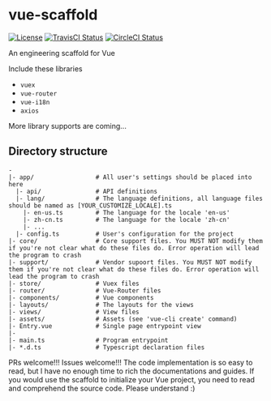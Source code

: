# vue-scaffold

[![License](https://img.shields.io/badge/License-Apache%202.0-blue.svg)](https://opensource.org/licenses/Apache-2.0)
[![TravisCI Status](https://travis-ci.com/cornsauce/vue-scaffold.svg?branch=dev)](https://travis-ci.com/cornsauce/vue-scaffold)
[![CircleCI Status](https://circleci.com/gh/cornsauce/vue-scaffold/tree/dev.svg?style=svg)]()

An engineering scaffold for Vue

Include these libraries
- `vuex`
- `vue-router`
- `vue-i18n`
- `axios`

More library supports are coming...

## Directory structure

```
-
|- app/                 # All user's settings should be placed into here
  |- api/               # API definitions
  |- lang/              # The language definitions, all language files should be named as [YOUR_CUSTOMIZE_LOCALE].ts
    |- en-us.ts         # The language for the locale 'en-us'
    |- zh-cn.ts         # The language for the locale 'zh-cn' 
    |- ...
  |- config.ts          # User's configuration for the project
|- core/                # Core support files. You MUST NOT modify them if you're not clear what do these files do. Error operation will lead the program to crash
|- support/             # Vendor supoort files. You MUST NOT modify them if you're not clear what do these files do. Error operation will lead the program to crash
|- store/               # Vuex files
|- router/              # Vue-Router files
|- components/          # Vue components
|- layouts/             # The layouts for the views
|- views/               # View files
|- assets/              # Assets (see 'vue-cli create' command)
|- Entry.vue            # Single page entrypoint view
|- 
|- main.ts              # Program entrypoint
|- *.d.ts               # Typescript declaration files
``` 

PRs welcome!!! Issues welcome!!! The code implementation is so easy to read, but I have no enough time to rich the 
documentations and guides. If you would use the scaffold to initialize your Vue project, you need to read and comprehend 
the source code. Please understand :)

